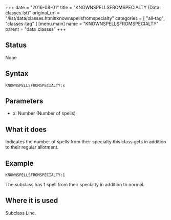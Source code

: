 +++
date = "2016-08-01"
title = "KNOWNSPELLSFROMSPECIALTY (Data: classes.lst)"
original_url = "/list/data/classes.html#knownspellsfromspecialty"
categories = [ "all-tag", "classes-tag" ]
[menu.main]
    name = "KNOWNSPELLSFROMSPECIALTY"
    parent = "data_classes"
+++

## Status

None

## Syntax

`KNOWNSPELLSFROMSPECIALTY:x`

## Parameters

-   x: Number (Number of spells)



What it does
------------

Indicates the number of spells from their specialty this class gets in
addition to their regular allotment.

Example
-------

`KNOWNSPELLSFROMSPECIALTY:1`

The subclass has 1 spell from their specialty in addition to normal.

Where it is used
----------------

Subclass Line.

